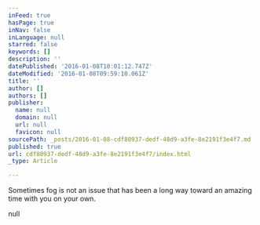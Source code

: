```yaml
---
inFeed: true
hasPage: true
inNav: false
inLanguage: null
starred: false
keywords: []
description: ''
datePublished: '2016-01-08T10:01:12.747Z'
dateModified: '2016-01-08T09:59:10.061Z'
title: ''
author: []
authors: []
publisher:
  name: null
  domain: null
  url: null
  favicon: null
sourcePath: _posts/2016-01-08-cdf80937-dedf-48d9-a3fe-8e2191f3e4f7.md
published: true
url: cdf80937-dedf-48d9-a3fe-8e2191f3e4f7/index.html
_type: Article

---
```

Sometimes fog is not an issue that has been a long way toward an amazing time with you on your own.

null